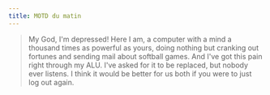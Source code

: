 ```yaml
---
title: MOTD du matin
---
```


> My God, I'm depressed! Here I am, a computer with a mind a thousand times as
powerful as yours, doing nothing but cranking out fortunes and sending mail
about softball games. And I've got this pain right through my ALU. I've asked
for it to be replaced, but nobody ever listens. I think it would be better for
us both if you were to just log out again.

